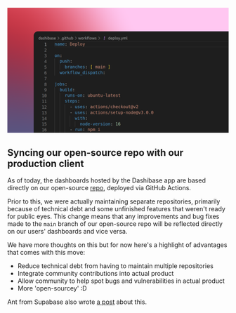 ![Syncing our open-source repo with production](../assets/deploy-main.png)

## Syncing our open-source repo with our production client

As of today, the dashboards hosted by the Dashibase app are based directly on our open-source [repo](https://github.com/dashibase/dashibase), deployed via GitHub Actions.

Prior to this, we were actually maintaining separate repositories, primarily because of technical debt and some unfinished features that weren't ready for public eyes. This change means that any improvements and bug fixes made to the `main` branch of our open-source repo will be reflected directly on our users' dashboards and vice versa.

We have more thoughts on this but for now here's a highlight of advantages that comes with this move:

- Reduce technical debt from having to maintain multiple repositories
- Integrate community contributions into actual product
- Allow community to help spot bugs and vulnerabilities in actual product
- More 'open-sourcey' :D

Ant from Supabase also wrote [a post](https://supabase.com/blog/2022/03/25/should-i-open-source-my-company) about this.
